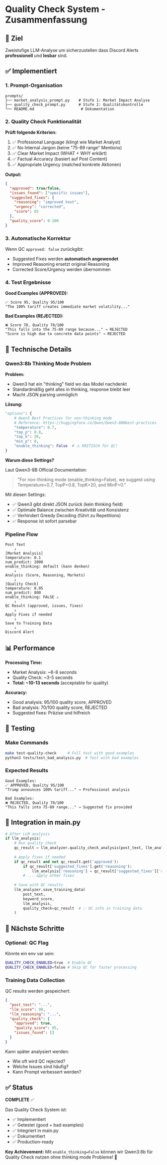 # Quality Check System - Zusammenfassung

## 🎯 Ziel
Zweistufige LLM-Analyse um sicherzustellen dass Discord Alerts **professionell** und **lesbar** sind.

## ✅ Implementiert

### 1. Prompt-Organisation
```
prompts/
├── market_analysis_prompt.py    # Stufe 1: Market Impact Analyse
├── quality_check_prompt.py      # Stufe 2: Qualitätskontrolle
└── README.md                     # Dokumentation
```

### 2. Quality Check Funktionalität

**Prüft folgende Kriterien:**
1. ✅ Professional Language (klingt wie Market Analyst)
2. ✅ No Internal Jargon (keine "75-89 range" Mentions)
3. ✅ Clear Market Impact (WHAT + WHY erklärt)
4. ✅ Factual Accuracy (basiert auf Post Content)
5. ✅ Appropriate Urgency (matched konkrete Aktionen)

**Output:**
```json
{
  "approved": true/false,
  "issues_found": ["specific issues"],
  "suggested_fixes": {
    "reasoning": "improved text",
    "urgency": "corrected",
    "score": 85
  },
  "quality_score": 0-100
}
```

### 3. Automatische Korrektur

Wenn QC `approved: false` zurückgibt:
- Suggested Fixes werden **automatisch angewendet**
- Improved Reasoning ersetzt original Reasoning
- Corrected Score/Urgency werden übernommen

### 4. Test Ergebnisse

**Good Examples (APPROVED):**
```
✅ Score 95, Quality 95/100
"The 100% tariff creates immediate market volatility..."
```

**Bad Examples (REJECTED):**
```
❌ Score 70, Quality 70/100
"This falls into the 75-89 range because..." → REJECTED
"Score is high due to concrete data points" → REJECTED
```

## 🔧 Technische Details

### Qwen3:8b Thinking Mode Problem

**Problem:**
- Qwen3 hat ein "thinking" field wo das Model nachdenkt
- Standardmäßig geht alles in thinking, response bleibt leer
- Macht JSON parsing unmöglich

**Lösung:**
```python
"options": {
    # Qwen3 Best Practices for non-thinking mode
    # Reference: https://huggingface.co/Qwen/Qwen3-8B#best-practices
    "temperature": 0.7,
    "top_p": 0.8,
    "top_k": 20,
    "min_p": 0,
    "enable_thinking": False  # ⚠️ KRITISCH für QC!
}
```

**Warum diese Settings?**

Laut Qwen3-8B Official Documentation:
> "For non-thinking mode (enable_thinking=False), we suggest using Temperature=0.7, TopP=0.8, TopK=20, and MinP=0."

Mit diesen Settings:
- ✅ Qwen3 gibt direkt JSON zurück (kein thinking field)
- ✅ Optimale Balance zwischen Kreativität und Konsistenz
- ✅ Verhindert Greedy Decoding (führt zu Repetitions)
- ✅ Response ist sofort parsebar

### Pipeline Flow

```
Post Text
    ↓
[Market Analysis]
temperature: 0.1
num_predict: 2000
enable_thinking: default (kann denken)
    ↓
Analysis (Score, Reasoning, Markets)
    ↓
[Quality Check]
temperature: 0.05
num_predict: 800  
enable_thinking: FALSE ⚠️
    ↓
QC Result (approved, issues, fixes)
    ↓
Apply Fixes if needed
    ↓
Save to Training Data
    ↓
Discord Alert
```

## 📊 Performance

**Processing Time:**
- Market Analysis: ~6-8 seconds
- Quality Check: ~3-5 seconds
- **Total: ~10-13 seconds** (acceptable for quality)

**Accuracy:**
- Good analysis: 95/100 quality score, APPROVED
- Bad analysis: 70/100 quality score, REJECTED
- Suggested fixes: Präzise und hilfreich

## 🧪 Testing

### Make Commands
```bash
make test-quality-check     # Full test with good examples
python3 tests/test_bad_analysis.py  # Test with bad examples
```

### Expected Results
```
Good Examples:
✅ APPROVED, Quality 95/100
"Trump announces 100% tariff..." → Professional analysis

Bad Examples:
❌ REJECTED, Quality 70/100
"This falls into 75-89 range..." → Suggested fix provided
```

## 📝 Integration in main.py

```python
# After LLM analysis
if llm_analysis:
    # Run quality check
    qc_result = llm_analyzer.quality_check_analysis(post_text, llm_analysis)
    
    # Apply fixes if needed
    if qc_result and not qc_result.get('approved'):
        if qc_result['suggested_fixes'].get('reasoning'):
            llm_analysis['reasoning'] = qc_result['suggested_fixes']['reasoning']
        # ... apply other fixes
    
    # Save with QC results
    llm_analyzer.save_training_data(
        post_text, 
        keyword_score, 
        llm_analysis,
        quality_check=qc_result  # ✅ QC info in training data
    )
```

## 🎯 Nächste Schritte

### Optional: QC Flag
Könnte ein env var sein:
```bash
QUALITY_CHECK_ENABLED=true  # Enable QC
QUALITY_CHECK_ENABLED=false # Skip QC for faster processing
```

### Training Data Collection
QC results werden gespeichert:
```json
{
  "post_text": "...",
  "llm_score": 90,
  "llm_reasoning": "...",
  "quality_check": {
    "approved": true,
    "quality_score": 95,
    "issues_found": []
  }
}
```

Kann später analysiert werden:
- Wie oft wird QC rejected?
- Welche Issues sind häufig?
- Kann Prompt verbessert werden?

## ✅ Status

**COMPLETE** ✅

Das Quality Check System ist:
- ✅ Implementiert
- ✅ Getestet (good + bad examples)
- ✅ Integriert in main.py
- ✅ Dokumentiert
- ✅ Production-ready

**Key Achievement:**
Mit `enable_thinking=False` können wir Qwen3:8b für Quality Check nutzen ohne thinking mode Probleme! 🎉
